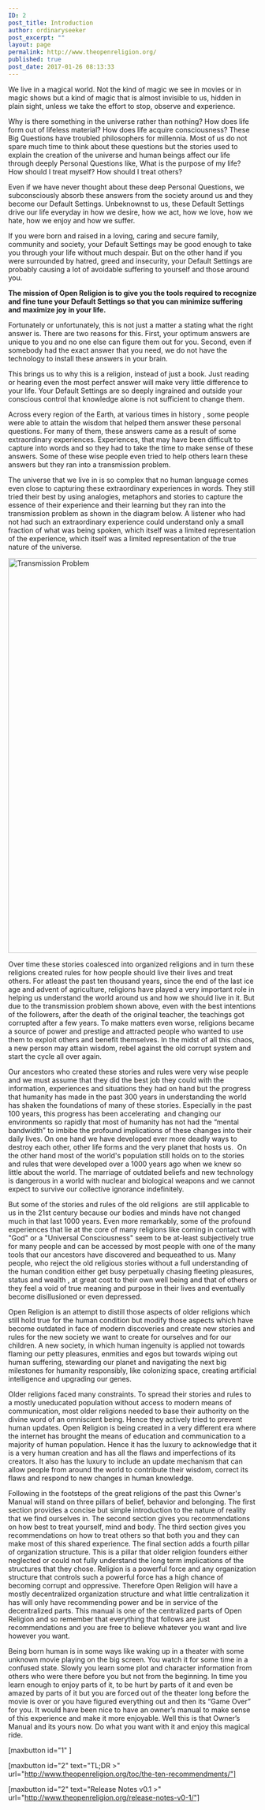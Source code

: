 ```yaml
---
ID: 2
post_title: Introduction
author: ordinaryseeker
post_excerpt: ""
layout: page
permalink: http://www.theopenreligion.org/
published: true
post_date: 2017-01-26 08:13:33
---
```

We live in a magical world. Not the kind of magic we see in movies or in magic shows but a kind of magic that is almost invisible to us, hidden in plain sight, unless we take the effort to stop, observe and experience.

Why is there something in the universe rather than nothing? How does life form out of lifeless material? How does life acquire consciousness? These Big Questions have troubled philosophers for millennia. Most of us do not spare much time to think about these questions but the stories used to explain the creation of the universe and human beings affect our life through deeply Personal Questions like, What is the purpose of my life? How should I treat myself? How should I treat others?

Even if we have never thought about these deep Personal Questions, we subconsciously absorb these answers from the society around us and they become our Default Settings. Unbeknownst to us, these Default Settings drive our life everyday in how we desire, how we act, how we love, how we hate, how we enjoy and how we suffer.

If you were born and raised in a loving, caring and secure family, community and society, your Default Settings may be good enough to take you through your life without much despair. But on the other hand if you were surrounded by hatred, greed and insecurity, your Default Settings are probably causing a lot of avoidable suffering to yourself and those around you.

<strong>The mission of Open Religion is to give you the tools required to recognize and fine tune your Default Settings so that you can minimize suffering and maximize joy in your life.</strong>

Fortunately or unfortunately, this is not just a matter a stating what the right answer is. There are two reasons for this. First, your optimum answers are unique to you and no one else can figure them out for you. Second, even if somebody had the exact answer that you need, we do not have the technology to install these answers in your brain.

This brings us to why this is a religion, instead of just a book. Just reading or hearing even the most perfect answer will make very little difference to your life. Your Default Settings are so deeply ingrained and outside your conscious control that knowledge alone is not sufficient to change them.

Across every region of the Earth, at various times in history , some people were able to attain the wisdom that helped them answer these personal questions. For many of them, these answers came as a result of some extraordinary experiences. Experiences, that may have been difficult to capture into words and so they had to take the time to make sense of these answers. Some of these wise people even tried to help others learn these answers but they ran into a transmission problem.

The universe that we live in is so complex that no human language comes even close to capturing these extraordinary experiences in words. They still tried their best by using analogies, metaphors and stories to capture the essence of their experience and their learning but they ran into the transmission problem as shown in the diagram below. A listener who had not had such an extraordinary experience could understand only a small fraction of what was being spoken, which itself was a limited representation of the experience, which itself was a limited representation of the true nature of the universe.

<a href="http://www.theopenreligion.org/wp-content/uploads/2018/11/TransmissionProblem.png"><img class="size-full wp-image-354" src="http://www.theopenreligion.org/wp-content/uploads/2018/11/TransmissionProblem.png" alt="Transmission Problem" width="1307" height="801" /></a>

Over time these stories coalesced into organized religions and in turn these religions created rules for how people should live their lives and treat others. For atleast the past ten thousand years, since the end of the last ice age and advent of agriculture, religions have played a very important role in helping us understand the world around us and how we should live in it. But due to the transmission problem shown above, even with the best intentions of the followers, after the death of the original teacher, the teachings got corrupted after a few years. To make matters even worse, religions became a source of power and prestige and attracted people who wanted to use them to exploit others and benefit themselves. In the midst of all this chaos, a new person may attain wisdom, rebel against the old corrupt system and start the cycle all over again.

Our ancestors who created these stories and rules were very wise people and we must assume that they did the best job they could with the information, experiences and situations they had on hand but the progress that humanity has made in the past 300 years in understanding the world has shaken the foundations of many of these stories. Especially in the past 100 years, this progress has been accelerating  and changing our environments so rapidly that most of humanity has not had the “mental bandwidth” to imbibe the profound implications of these changes into their daily lives. On one hand we have developed ever more deadly ways to destroy each other, other life forms and the very planet that hosts us.  On the other hand most of the world's population still holds on to the stories and rules that were developed over a 1000 years ago when we knew so little about the world. The marriage of outdated beliefs and new technology is dangerous in a world with nuclear and biological weapons and we cannot expect to survive our collective ignorance indefinitely.

But some of the stories and rules of the old religions  are still applicable to us in the 21st century because our bodies and minds have not changed much in that last 1000 years. Even more remarkably, some of the profound experiences that lie at the core of many religions like coming in contact with "God" or a "Universal Consciousness" seem to be at-least subjectively true for many people and can be accessed by most people with one of the many tools that our ancestors have discovered and bequeathed to us. Many people, who reject the old religious stories without a full understanding of the human condition either get busy perpetually chasing fleeting pleasures, status and wealth , at great cost to their own well being and that of others or they feel a void of true meaning and purpose in their lives and eventually become disillusioned or even depressed.

Open Religion is an attempt to distill those aspects of older religions which still hold true for the human condition but modify those aspects which have become outdated in face of modern discoveries and create new stories and rules for the new society we want to create for ourselves and for our children. A new society, in which human ingenuity is applied not towards flaming our petty pleasures, enmities and egos but towards wiping out human suffering, stewarding our planet and navigating the next big milestones for humanity responsibly, like colonizing space, creating artificial intelligence and upgrading our genes.

Older religions faced many constraints. To spread their stories and rules to a mostly uneducated population without access to modern means of communication, most older religions needed to base their authority on the divine word of an omniscient being. Hence they actively tried to prevent human updates. Open Religion is being created in a very different era where the internet has brought the means of education and communication to a majority of human population. Hence it has the luxury to acknowledge that it is a very human creation and has all the flaws and imperfections of its creators. It also has the luxury to include an update mechanism that can allow people from around the world to contribute their wisdom, correct its flaws and respond to new changes in human knowledge.

Following in the footsteps of the great religions of the past this Owner's Manual will stand on three pillars of belief, behavior and belonging. The first section provides a concise but simple introduction to the nature of reality that we find ourselves in. The second section gives you recommendations on how best to treat yourself, mind and body. The third section gives you recommendations on how to treat others so that both you and they can make most of this shared experience. The final section adds a fourth pillar of organization structure. This is a pillar that older religion founders either neglected or could not fully understand the long term implications of the structures that they chose. Religion is a powerful force and any organization structure that controls such a powerful force has a high chance of becoming corrupt and oppressive. Therefore Open Religion will have a mostly decentralized organization structure and what little centralization it has will only have recommending power and be in service of the decentralized parts. This manual is one of the centralized parts of Open Religion and so remember that everything that follows are just recommendations and you are free to believe whatever you want and live however you want.

Being born human is in some ways like waking up in a theater with some unknown movie playing on the big screen. You watch it for some time in a confused state. Slowly you learn some plot and character information from others who were there before you but not from the beginning. In time you learn enough to enjoy parts of it, to be hurt by parts of it and even be amazed by parts of it but you are forced out of the theater long before the movie is over or you have figured everything out and then its “Game Over” for you. It would have been nice to have an owner’s manual to make sense of this experience and make it more enjoyable. Well this is that Owner’s Manual and its yours now. Do what you want with it and enjoy this magical ride.

[maxbutton id="1" ]

[maxbutton id="2" text="TL;DR &gt;" url="http://www.theopenreligion.org/toc/the-ten-recommendments/"]

[maxbutton id="2" text="Release Notes v0.1 &gt;" url="http://www.theopenreligion.org/release-notes-v0-1/"]